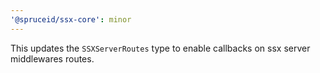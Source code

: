 ```yaml
---
'@spruceid/ssx-core': minor
---
```


This updates the `SSXServerRoutes` type to enable callbacks on ssx server middlewares routes.

